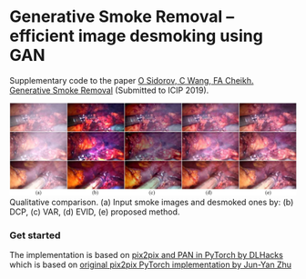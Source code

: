 # Generative Smoke Removal – efficient image desmoking using GAN

Supplementary code to the paper [O Sidorov, C Wang, FA Cheikh. Generative Smoke Removal](https://arxiv.org/abs/1902.00311) (Submitted to ICIP 2019).

![image preview](https://github.com/acecreamu/ssim-pan/blob/master/figs/fig4.jpg)
Qualitative comparison. (a) Input smoke images and desmoked ones by: (b) DCP, (c) VAR, (d) EVID, (e) proposed method.

### Get started
The implementation is based on [pix2pix and PAN in PyTorch by DLHacks](https://github.com/DLHacks/pix2pix_PAN) which is based on [original pix2pix PyTorch implementation by Jun-Yan Zhu](https://github.com/junyanz/pytorch-CycleGAN-and-pix2pix)
